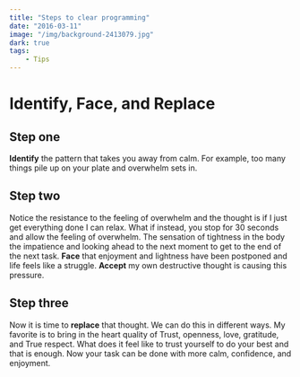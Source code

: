 ```yaml
---
title: "Steps to clear programming"
date: "2016-03-11"
image: "/img/background-2413079.jpg"
dark: true
tags:
    - Tips
---
```


# Identify, Face, and Replace

## **Step one**

**Identify** the pattern that takes you away from calm. For example, too many
things pile up on your plate and overwhelm sets in.  

## **Step two**

Notice the resistance to the feeling of overwhelm and the thought is if I just
get everything done I can relax. What if instead, you stop for 30 seconds and
allow the feeling of overwhelm. The sensation of tightness in the body the
impatience and looking ahead to the next moment to get to the end of the next
task. **Face** that enjoyment and lightness have been postponed and life feels
like a struggle. **Accept** my own destructive thought is causing this pressure.

## **Step three**

Now it is time to **replace** that thought. We can do this in different ways.
My favorite is to bring in the heart quality of Trust, openness, love,
gratitude, and True respect. What does it feel like to trust yourself to do your
best and that is enough. Now your task can be done with more calm, confidence,
and enjoyment.
